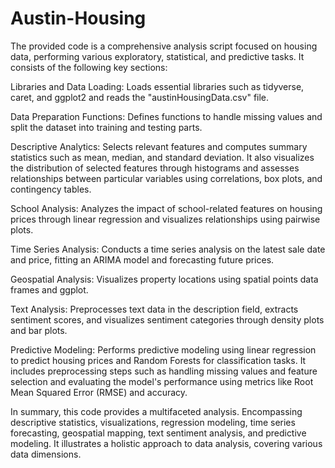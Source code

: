 # Austin-Housing

The provided code is a comprehensive analysis script focused on housing data, performing various exploratory, statistical, and predictive tasks. It consists of the following key sections:

Libraries and Data Loading: Loads essential libraries such as tidyverse, caret, and ggplot2 and reads the "austinHousingData.csv" file.

Data Preparation Functions: Defines functions to handle missing values and split the dataset into training and testing parts.

Descriptive Analytics: Selects relevant features and computes summary statistics such as mean, median, and standard deviation. It also visualizes the distribution of selected features through histograms and assesses relationships between particular variables using correlations, box plots, and contingency tables.

School Analysis: Analyzes the impact of school-related features on housing prices through linear regression and visualizes relationships using pairwise plots.

Time Series Analysis: Conducts a time series analysis on the latest sale date and price, fitting an ARIMA model and forecasting future prices.

Geospatial Analysis: Visualizes property locations using spatial points data frames and ggplot.

Text Analysis: Preprocesses text data in the description field, extracts sentiment scores, and visualizes sentiment categories through density plots and bar plots.

Predictive Modeling: Performs predictive modeling using linear regression to predict housing prices and Random Forests for classification tasks. It includes preprocessing steps such as handling missing values and feature selection and evaluating the model's performance using metrics like Root Mean Squared Error (RMSE) and accuracy.

In summary, this code provides a multifaceted analysis. Encompassing descriptive statistics, visualizations, regression modeling, time series forecasting, geospatial mapping, text sentiment analysis, and predictive modeling. It illustrates a holistic approach to data analysis, covering various data dimensions.
